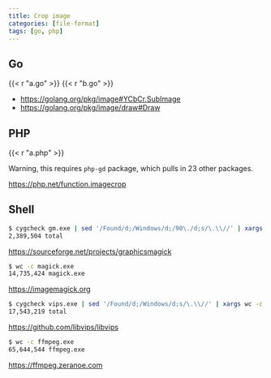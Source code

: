```yaml
---
title: Crop image
categories: [file-format]
tags: [go, php]
---
```


## Go

{{< r "a.go" >}}
{{< r "b.go" >}}

- <https://golang.org/pkg/image#YCbCr.SubImage>
- <https://golang.org/pkg/image/draw#Draw>

## PHP

{{< r "a.php" >}}

Warning, this requires `php-gd` package, which pulls in 23 other packages.

<https://php.net/function.imagecrop>

## Shell

~~~sh
$ cygcheck gm.exe | sed '/Found/d;/Windows/d;/90\./d;s/\.\\//' | xargs wc -c
2,389,504 total
~~~

<https://sourceforge.net/projects/graphicsmagick>

~~~sh
$ wc -c magick.exe
14,735,424 magick.exe
~~~

<https://imagemagick.org>

~~~sh
$ cygcheck vips.exe | sed '/Found/d;/Windows/d;s/\.\\//' | xargs wc -c
17,543,219 total
~~~

<https://github.com/libvips/libvips>

~~~sh
$ wc -c ffmpeg.exe
65,644,544 ffmpeg.exe
~~~

<https://ffmpeg.zeranoe.com>
